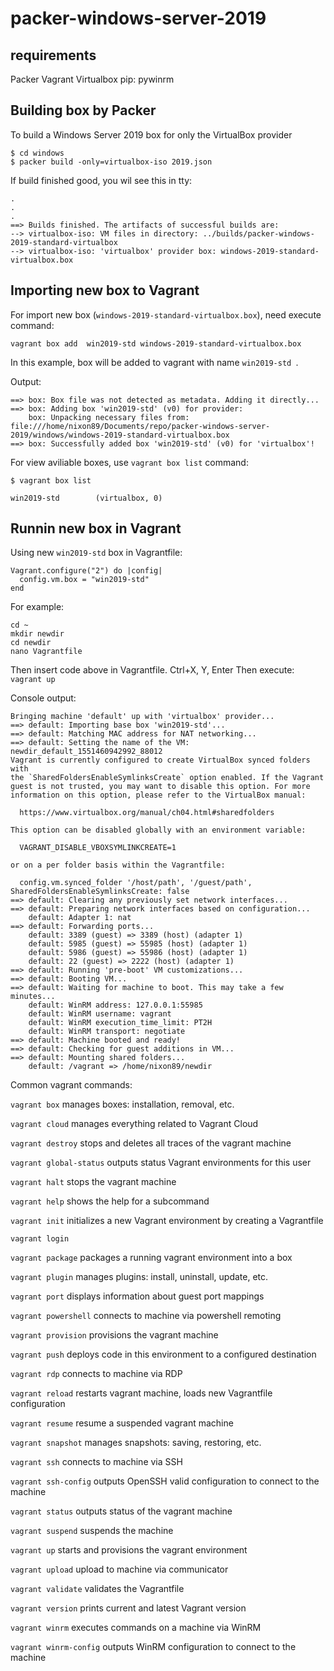 # packer-windows-server-2019

## requirements 
Packer
Vagrant
Virtualbox
pip: pywinrm

## Building box by Packer
To build a Windows Server 2019 box for only the VirtualBox provider
```
$ cd windows
$ packer build -only=virtualbox-iso 2019.json
```
If build finished good, you wil see this in tty:
```
.
.
.
==> Builds finished. The artifacts of successful builds are:
--> virtualbox-iso: VM files in directory: ../builds/packer-windows-2019-standard-virtualbox
--> virtualbox-iso: 'virtualbox' provider box: windows-2019-standard-virtualbox.box
```
## Importing new box to Vagrant

For import new box (`windows-2019-standard-virtualbox.box`), need execute command:
```
vagrant box add  win2019-std windows-2019-standard-virtualbox.box
```

In this example, box will be added to vagrant with name `win2019-std `.

Output:
```
==> box: Box file was not detected as metadata. Adding it directly...
==> box: Adding box 'win2019-std' (v0) for provider: 
    box: Unpacking necessary files from: file:///home/nixon89/Documents/repo/packer-windows-server-2019/windows/windows-2019-standard-virtualbox.box
==> box: Successfully added box 'win2019-std' (v0) for 'virtualbox'!
```

For view aviliable boxes, use `vagrant box list` command:
```
$ vagrant box list

win2019-std        (virtualbox, 0)
```
## Runnin new box in Vagrant

Using new `win2019-std` box in Vagrantfile:
```
Vagrant.configure("2") do |config|
  config.vm.box = "win2019-std"
end
```
For example:
```
cd ~
mkdir newdir
cd newdir
nano Vagrantfile
```
Then insert code above in Vagrantfile.
Ctrl+X, Y, Enter
Then execute:
`vagrant up`

Console output:
```
Bringing machine 'default' up with 'virtualbox' provider...
==> default: Importing base box 'win2019-std'...
==> default: Matching MAC address for NAT networking...
==> default: Setting the name of the VM: newdir_default_1551460942992_88012
Vagrant is currently configured to create VirtualBox synced folders with
the `SharedFoldersEnableSymlinksCreate` option enabled. If the Vagrant
guest is not trusted, you may want to disable this option. For more
information on this option, please refer to the VirtualBox manual:

  https://www.virtualbox.org/manual/ch04.html#sharedfolders

This option can be disabled globally with an environment variable:

  VAGRANT_DISABLE_VBOXSYMLINKCREATE=1

or on a per folder basis within the Vagrantfile:

  config.vm.synced_folder '/host/path', '/guest/path', SharedFoldersEnableSymlinksCreate: false
==> default: Clearing any previously set network interfaces...
==> default: Preparing network interfaces based on configuration...
    default: Adapter 1: nat
==> default: Forwarding ports...
    default: 3389 (guest) => 3389 (host) (adapter 1)
    default: 5985 (guest) => 55985 (host) (adapter 1)
    default: 5986 (guest) => 55986 (host) (adapter 1)
    default: 22 (guest) => 2222 (host) (adapter 1)
==> default: Running 'pre-boot' VM customizations...
==> default: Booting VM...
==> default: Waiting for machine to boot. This may take a few minutes...
    default: WinRM address: 127.0.0.1:55985
    default: WinRM username: vagrant
    default: WinRM execution_time_limit: PT2H
    default: WinRM transport: negotiate
==> default: Machine booted and ready!
==> default: Checking for guest additions in VM...
==> default: Mounting shared folders...
    default: /vagrant => /home/nixon89/newdir
```
Common vagrant commands:

`vagrant box`             manages boxes: installation, removal, etc.

`vagrant cloud`           manages everything related to Vagrant Cloud

`vagrant destroy`         stops and deletes all traces of the vagrant machine

`vagrant global-status`   outputs status Vagrant environments for this user

`vagrant halt`            stops the vagrant machine

`vagrant help`            shows the help for a subcommand

`vagrant init`            initializes a new Vagrant environment by creating a Vagrantfile

`vagrant login`           

`vagrant package`         packages a running vagrant environment into a box

`vagrant plugin`          manages plugins: install, uninstall, update, etc.

`vagrant port`            displays information about guest port mappings

`vagrant powershell`      connects to machine via powershell remoting

`vagrant provision`       provisions the vagrant machine

`vagrant push`            deploys code in this environment to a configured destination

`vagrant rdp`             connects to machine via RDP

`vagrant reload`          restarts vagrant machine, loads new Vagrantfile configuration

`vagrant resume`          resume a suspended vagrant machine

`vagrant snapshot`        manages snapshots: saving, restoring, etc.

`vagrant ssh`             connects to machine via SSH

`vagrant ssh-config`      outputs OpenSSH valid configuration to connect to the machine

`vagrant status`          outputs status of the vagrant machine

`vagrant suspend`         suspends the machine

`vagrant up`              starts and provisions the vagrant environment

`vagrant upload`          upload to machine via communicator

`vagrant validate`        validates the Vagrantfile

`vagrant version`         prints current and latest Vagrant version

`vagrant winrm`           executes commands on a machine via WinRM

`vagrant winrm-config`    outputs WinRM configuration to connect to the machine